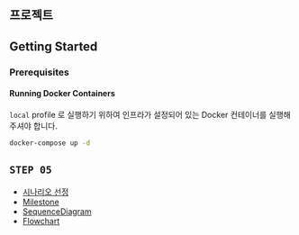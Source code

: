## 프로젝트

## Getting Started

### Prerequisites

#### Running Docker Containers

`local` profile 로 실행하기 위하여 인프라가 설정되어 있는 Docker 컨테이너를 실행해주셔야 합니다.

```bash
docker-compose up -d
```

## `STEP 05`
- [시나리오 선정](docs/Scenario.md)
- [Milestone](docs/Milestone.md)
- [SequenceDiagram](docs/SequenceDiagram.md)
- [Flowchart](docs/Flowchart.md)
